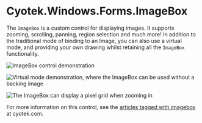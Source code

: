 # Cyotek.Windows.Forms.ImageBox

The `ImageBox` is a custom control for displaying images. It supports zooming, scrolling, panning, region selection and much more! In addition to the traditional mode of binding to an Image, you can also use a virtual mode, and providing your own drawing whilst retaining all the `ImageBox` functionality.

![ImageBox control demonstration](http://static.cyotek.com/files/articleimages/imgbox-5a.png)

![Virtual mode demonstration, where the ImageBox can be used without a backing image](http://static.cyotek.com/files/articleimages/imgbox-6a.png)

![The ImageBox can display a pixel grid when zooming in](http://static.cyotek.com/files/articleimages/imgbox-6b.png)

For more information on this control, see the [articles tagged with imagebox](http://cyotek.com/blog/tag/imagebox) at cyotek.com.